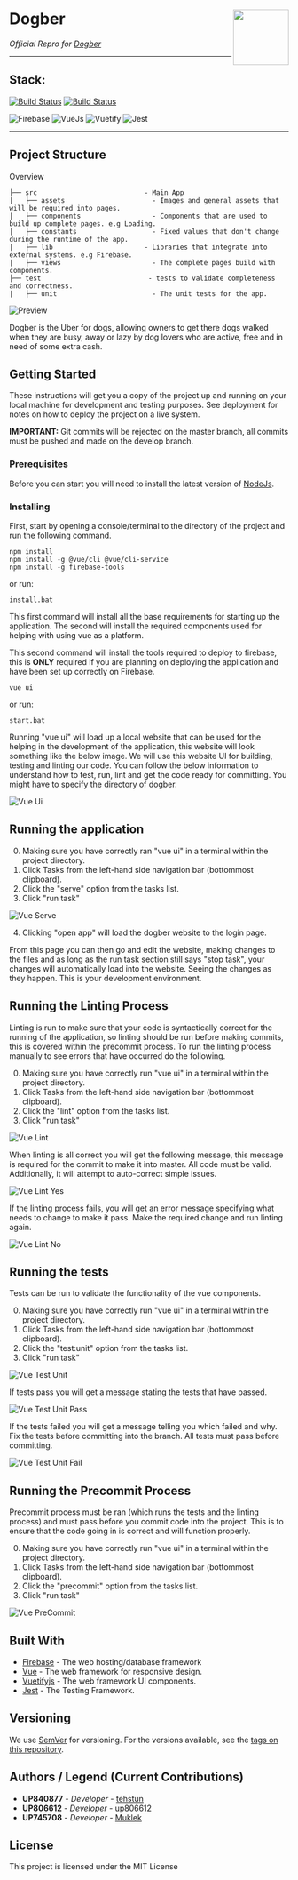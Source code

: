 # Dogber <img align="right" src="https://i.imgur.com/UeDgJwK.png" width=100>

_Official Repro for [Dogber](https://app.dogber.co.uk)_

---

## Stack:

[![Build Status](https://travis-ci.com/tehstun/Dogber.svg?token=yBBSq1qd5HMhutV7avm8&branch=master)](https://travis-ci.com/tehstun/Dogber)
[![Build Status](https://travis-ci.com/tehstun/Dogber.svg?token=yBBSq1qd5HMhutV7avm8&branch=develop)](https://travis-ci.com/tehstun/Dogber)

![Firebase](https://img.shields.io/npm/v/firebase.svg?label=Firebase&logo=Firebase)
![VueJs](https://img.shields.io/npm/v/vue.svg?label=VueJs&logo=Vue)
![Vuetify](https://img.shields.io/npm/v/vuetify.svg?label=Vuetify&logo=Vuetify)
![Jest](https://img.shields.io/npm/v/jest.svg?label=Jest&logo=Jest)

---

## Project Structure

Overview

    ├── src                           - Main App
    |   ├── assets                      - Images and general assets that will be required into pages.
    |   ├── components                  - Components that are used to build up complete pages. e.g Loading.
    |   ├── constants                   - Fixed values that don't change during the runtime of the app.
    |   ├── lib                       - Libraries that integrate into external systems. e.g Firebase.
    |   ├── views                       - The complete pages build with components.
    ├── test                           - tests to validate completeness and correctness.
    |   ├── unit                        - The unit tests for the app.

<img align="middle" src="https://i.imgur.com/M2LPQXY.png" alt="Preview">

Dogber is the Uber for dogs, allowing owners to get there dogs walked when they are busy, away or lazy by dog lovers who are active, free and in need of some extra cash.

## Getting Started

These instructions will get you a copy of the project up and running on your local machine for development and testing purposes. See deployment for notes on how to deploy the project on a live system.

**IMPORTANT:** Git commits will be rejected on the master branch, all commits must be pushed and made on the develop branch.

### Prerequisites

Before you can start you will need to install the latest version of [NodeJs](https://nodejs.org/en/download/).

### Installing

First, start by opening a console/terminal to the directory of the project and run the following command.

```
npm install
npm install -g @vue/cli @vue/cli-service
npm install -g firebase-tools
```

or run:

```
install.bat
```

This first command will install all the base requirements for starting up the application.
The second will install the required components used for helping with using vue as a platform.

This second command will install the tools required to deploy to firebase, this is **ONLY** required if you are planning on deploying the application and have been set up correctly on Firebase.

```
vue ui
```

or run:

```
start.bat
```

Running "vue ui" will load up a local website that can be used for the helping in the development of the application, this website will look something like the below image. We will use this website UI for building, testing and linting our code. You can follow the below information to understand how to test, run, lint and get the code ready for committing. You might have to specify the directory of dogber.

<img align="middle" src="https://i.imgur.com/376sSE4.png" alt="Vue Ui">

## Running the application

0. Making sure you have correctly ran "vue ui" in a terminal within the project directory.
1. Click Tasks from the left-hand side navigation bar (bottommost clipboard).
1. Click the "serve" option from the tasks list.
1. Click "run task"

<img align="middle" src="https://i.imgur.com/WAAqECO.png" alt="Vue Serve">

4. Clicking "open app" will load the dogber website to the login page.

From this page you can then go and edit the website, making changes to the files and as long as the run task section still says "stop task", your changes will automatically load into the website. Seeing the changes as they happen. This is your development environment.

## Running the Linting Process

Linting is run to make sure that your code is syntactically correct for the running of the application, so linting should be run before making commits, this is covered within the precommit process. To run the linting process manually to see errors that have occurred do the following.

0. Making sure you have correctly run "vue ui" in a terminal within the project directory.
1. Click Tasks from the left-hand side navigation bar (bottommost clipboard).
1. Click the "lint" option from the tasks list.
1. Click "run task"

<img align="middle" src="https://i.imgur.com/E3wxH0m.png" alt="Vue Lint">

When linting is all correct you will get the following message, this message is required for the commit to make it into master. All code must be valid. Additionally, it will attempt to auto-correct simple issues.

<img align="middle" src="https://i.imgur.com/CUU89pM.png" alt="Vue Lint Yes">

If the linting process fails, you will get an error message specifying what needs to change to make it pass. Make the required change and run linting again.

<img align="middle" src="https://i.imgur.com/zlW3Iv1.png" alt="Vue Lint No">

## Running the tests

Tests can be run to validate the functionality of the vue components.

0. Making sure you have correctly run "vue ui" in a terminal within the project directory.
1. Click Tasks from the left-hand side navigation bar (bottommost clipboard).
1. Click the "test:unit" option from the tasks list.
1. Click "run task"

<img align="middle" src="https://i.imgur.com/Kvb3U9D.png" alt="Vue Test Unit">

If tests pass you will get a message stating the tests that have passed.

<img align="middle" src="https://i.imgur.com/JXbhfJs.png" alt="Vue Test Unit Pass">

If the tests failed you will get a message telling you which failed and why. Fix the tests before committing into the branch. All tests must pass before committing.

<img align="middle" src="https://i.imgur.com/UUzjaKt.png" alt="Vue Test Unit Fail">

## Running the Precommit Process

Precommit process must be ran (which runs the tests and the linting process) and must pass before you commit code into the project. This is to ensure that the code going in is correct and will function properly.

0. Making sure you have correctly run "vue ui" in a terminal within the project directory.
1. Click Tasks from the left-hand side navigation bar (bottommost clipboard).
1. Click the "precommit" option from the tasks list.
1. Click "run task"

<img align="middle" src="https://i.imgur.com/C0ZirbL.png" alt="Vue PreCommit">

## Built With

- [Firebase](http://www.firebase.com) - The web hosting/database framework
- [Vue](https://vuejs.org/) - The web framework for responsive design.
- [Vuetifyjs](https://vuetifyjs.com/en/) - The web framework UI components.
- [Jest](https://jestjs.io/) - The Testing Framework.

## Versioning

We use [SemVer](http://semver.org/) for versioning. For the versions available, see the [tags on this repository](https://github.com/tehstun/dogber/tags).

## Authors / Legend (Current Contributions)

- **UP840877** - _Developer_ - [tehstun](https://github.com/tehstun)
- **UP806612** - _Developer_ - [up806612](https://github.com/up806612)
- **UP745708** - _Developer_ - [Muklek](https://github.com/Muklek)

## License

This project is licensed under the MIT License
